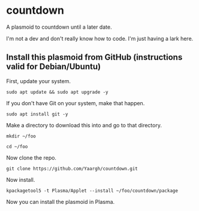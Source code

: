 # countdown
A plasmoid to countdown until a later date.

I'm not a dev and don't really know how to code.  I'm just having a lark here.

## Install this plasmoid from GitHub (instructions valid for Debian/Ubuntu)

First, update your system.

`sudo apt update && sudo apt upgrade -y`

If you don't have Git on your system, make that happen.

`sudo apt install git -y`

Make a directory to download this into and go to that directory.

`mkdir ~/foo`

`cd ~/foo`

Now clone the repo.

`git clone https://github.com/Yaargh/countdown.git`

Now install.

`kpackagetool5 -t Plasma/Applet --install ~/foo/countdown/package`

Now you can install the plasmoid in Plasma.

